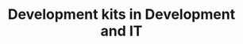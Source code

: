 ---
layout: category
category: development-kits
title: Development kits in Development and IT
description: Development kits are collections of tools and software libraries that developers use to create software applications and products.
permalink: /development-kits/
---